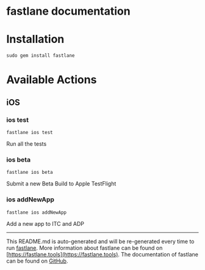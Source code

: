 fastlane documentation
================
# Installation
```
sudo gem install fastlane
```
# Available Actions
## iOS
### ios test
```
fastlane ios test
```
Run all the tests
### ios beta
```
fastlane ios beta
```
Submit a new Beta Build to Apple TestFlight
### ios addNewApp
```
fastlane ios addNewApp
```
Add a new app to ITC and ADP

----

This README.md is auto-generated and will be re-generated every time to run [fastlane](https://fastlane.tools).
More information about fastlane can be found on [https://fastlane.tools](https://fastlane.tools).
The documentation of fastlane can be found on [GitHub](https://github.com/fastlane/fastlane/tree/master/fastlane).